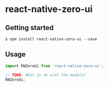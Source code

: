 
# react-native-zero-ui

## Getting started

`$ npm install react-native-zero-ui --save`

## Usage
```javascript
import RNZeroUi from 'react-native-zero-ui';

// TODO: What to do with the module?
RNZeroUi;
```
